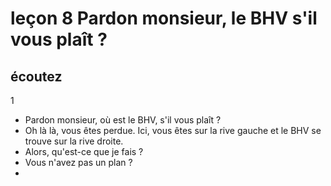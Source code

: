 
# leçon 8 Pardon monsieur, le BHV s'il vous plaît ?

## écoutez

1
- Pardon monsieur, où est le BHV, s'il vous plaît ?
- Oh là là, vous êtes perdue. Ici, vous êtes sur la rive gauche et le BHV se trouve sur la rive droite.
- Alors, qu'est-ce que je fais ?
- Vous n'avez pas un plan ?
- 
<!--stackedit_data:
eyJoaXN0b3J5IjpbMTgxODAxNzU0MSwxNjMzNzA3NzU0XX0=
-->